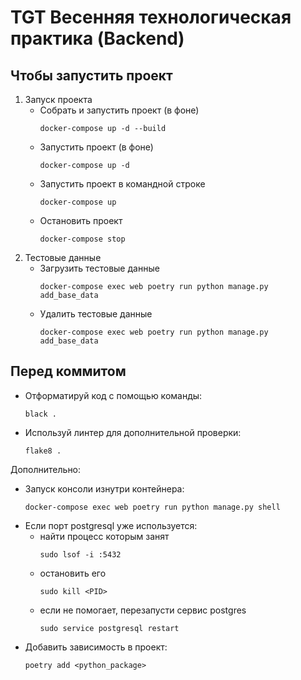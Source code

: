 # TGT Весенняя технологическая практика (Backend)

## Чтобы запустить проект
1. Запуск проекта
   * Собрать и запустить проект (в фоне)
     ```commandline
     docker-compose up -d --build
     ```
   * Запустить проект (в фоне)
     ```commandline
     docker-compose up -d
     ```
   * Запустить проект в командной строке
     ```commandline
     docker-compose up
     ```
   * Остановить проект
     ```commandline
     docker-compose stop
     ```
2. Тестовые данные
   * Загрузить тестовые данные
     ```commandline
     docker-compose exec web poetry run python manage.py add_base_data
     ```
   * Удалить тестовые данные
     ```commandline
     docker-compose exec web poetry run python manage.py add_base_data
     ```

## Перед коммитом
*  Отформатируй код с помощью команды:
    ```commandline
    black .
    ```
*  Используй линтер для дополнительной проверки:
    ```commandline
    flake8 .
    ```

Дополнительно:
* Запуск консоли изнутри контейнера:
  ```commandline
  docker-compose exec web poetry run python manage.py shell 
  ```
* Если порт postgresql уже используется:
  * найти процесс которым занят
    ```commandline
    sudo lsof -i :5432
    ```
  * остановить его
    ```commandline
    sudo kill <PID>
    ```
  * если не помогает, перезапусти сервис postgres
    ```commandline
    sudo service postgresql restart 
    ```
* Добавить зависимость в проект:
  ```commandline
  poetry add <python_package>
  ```